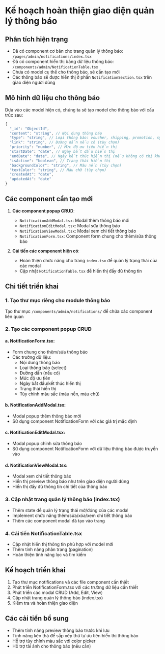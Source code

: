 # Kế hoạch hoàn thiện giao diện quản lý thông báo

## Phân tích hiện trạng
- Đã có component cơ bản cho trang quản lý thông báo: `/pages/admin/notifications/index.tsx`
- Đã có component hiển thị bảng dữ liệu thông báo: `/components/admin/NotificationTable.tsx`
- Chưa có model cụ thể cho thông báo, sẽ cần tạo mới
- Các thông báo sẽ được hiển thị ở phần `NotificationSection.tsx` trên giao diện người dùng

## Mô hình dữ liệu cho thông báo
Dựa vào các model hiện có, chúng ta sẽ tạo model cho thông báo với cấu trúc sau:
```javascript
{
  "_id": "ObjectId",
  "content": "string", // Nội dung thông báo
  "type": "string", // Loại thông báo: voucher, shipping, promotion, system, etc.
  "link": "string", // Đường dẫn nếu có (tùy chọn)
  "priority": "number", // Mức độ ưu tiên hiển thị
  "startDate": "date", // Ngày bắt đầu hiển thị
  "endDate": "date", // Ngày kết thúc hiển thị (nếu không có thì không giới hạn)
  "isActive": "boolean", // Trạng thái hiển thị
  "backgroundColor": "string", // Màu nền (tùy chọn)
  "textColor": "string", // Màu chữ (tùy chọn)
  "createdAt": "date",
  "updatedAt": "date"
}
```

## Các component cần tạo mới
1. **Các component popup CRUD**:
   - `NotificationAddModal.tsx`: Modal thêm thông báo mới
   - `NotificationEditModal.tsx`: Modal sửa thông báo
   - `NotificationViewModal.tsx`: Modal xem chi tiết thông báo
   - `NotificationForm.tsx`: Component form chung cho thêm/sửa thông báo

2. **Cải tiến các component hiện có**:
   - Hoàn thiện chức năng cho trang `index.tsx` để quản lý trạng thái của các modal
   - Cập nhật `NotificationTable.tsx` để hiển thị đầy đủ thông tin

## Chi tiết triển khai

### 1. Tạo thư mục riêng cho module thông báo
Tạo thư mục `/components/admin/notifications/` để chứa các component liên quan

### 2. Tạo các component popup CRUD
#### a. NotificationForm.tsx:
- Form chung cho thêm/sửa thông báo
- Các trường dữ liệu:
  - Nội dung thông báo
  - Loại thông báo (select)
  - Đường dẫn (nếu có)
  - Mức độ ưu tiên
  - Ngày bắt đầu/kết thúc hiển thị
  - Trạng thái hiển thị
  - Tùy chỉnh màu sắc (màu nền, màu chữ)

#### b. NotificationAddModal.tsx:
- Modal popup thêm thông báo mới
- Sử dụng component NotificationForm với các giá trị mặc định

#### c. NotificationEditModal.tsx:
- Modal popup chỉnh sửa thông báo
- Sử dụng component NotificationForm với dữ liệu thông báo được truyền vào

#### d. NotificationViewModal.tsx:
- Modal xem chi tiết thông báo
- Hiển thị preview thông báo như trên giao diện người dùng
- Hiển thị đầy đủ thông tin chi tiết của thông báo

### 3. Cập nhật trang quản lý thông báo (index.tsx)
- Thêm state để quản lý trạng thái mở/đóng của các modal
- Implement chức năng thêm/sửa/xóa/xem chi tiết thông báo
- Thêm các component modal đã tạo vào trang

### 4. Cải tiến NotificationTable.tsx
- Cập nhật hiển thị thông tin phù hợp với model mới
- Thêm tính năng phân trang (pagination)
- Hoàn thiện tính năng lọc và tìm kiếm

## Kế hoạch triển khai
1. Tạo thư mục notifications và các file component cần thiết
2. Phát triển NotificationForm.tsx với các trường dữ liệu cần thiết
3. Phát triển các modal CRUD (Add, Edit, View)
4. Cập nhật trang quản lý thông báo (index.tsx)
5. Kiểm tra và hoàn thiện giao diện

## Các cải tiến bổ sung
- Thêm tính năng preview thông báo trước khi lưu
- Tính năng kéo thả để sắp xếp thứ tự ưu tiên hiển thị thông báo
- Hỗ trợ tùy chỉnh màu sắc với color picker
- Hỗ trợ tải ảnh cho thông báo (nếu cần) 